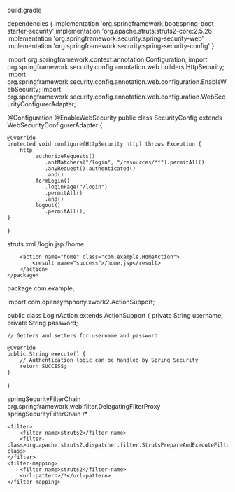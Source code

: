 build.gradle

dependencies {
    implementation 'org.springframework.boot:spring-boot-starter-security'
    implementation 'org.apache.struts:struts2-core:2.5.26'
    implementation 'org.springframework.security:spring-security-web'
    implementation 'org.springframework.security:spring-security-config'
}

import org.springframework.context.annotation.Configuration;
import org.springframework.security.config.annotation.web.builders.HttpSecurity;
import org.springframework.security.config.annotation.web.configuration.EnableWebSecurity;
import org.springframework.security.config.annotation.web.configuration.WebSecurityConfigurerAdapter;

@Configuration
@EnableWebSecurity
public class SecurityConfig extends WebSecurityConfigurerAdapter {

    @Override
    protected void configure(HttpSecurity http) throws Exception {
        http
            .authorizeRequests()
                .antMatchers("/login", "/resources/**").permitAll()
                .anyRequest().authenticated()
                .and()
            .formLogin()
                .loginPage("/login")
                .permitAll()
                .and()
            .logout()
                .permitAll();
    }
}

struts.xml
<struts>
    <package name="default" extends="struts-default">
        <action name="login" class="com.example.LoginAction">
            <result name="input">/login.jsp</result>
            <result name="success" type="redirect">/home</result>
        </action>

        <action name="home" class="com.example.HomeAction">
            <result name="success">/home.jsp</result>
        </action>
    </package>
</struts>


package com.example;

import com.opensymphony.xwork2.ActionSupport;

public class LoginAction extends ActionSupport {
    private String username;
    private String password;

    // Getters and setters for username and password

    @Override
    public String execute() {
        // Authentication logic can be handled by Spring Security
        return SUCCESS;
    }
}

<web-app>
    <filter>
        <filter-name>springSecurityFilterChain</filter-name>
        <filter-class>org.springframework.web.filter.DelegatingFilterProxy</filter-class>
    </filter>
    <filter-mapping>
        <filter-name>springSecurityFilterChain</filter-name>
        <url-pattern>/*</url-pattern>
    </filter-mapping>

    <filter>
        <filter-name>struts2</filter-name>
        <filter-class>org.apache.struts2.dispatcher.filter.StrutsPrepareAndExecuteFilter</filter-class>
    </filter>
    <filter-mapping>
        <filter-name>struts2</filter-name>
        <url-pattern>/*</url-pattern>
    </filter-mapping>
</web-app>